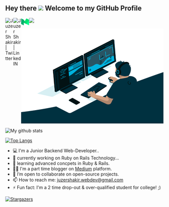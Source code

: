 ## Hey there <img src="https://media.giphy.com/media/hvRJCLFzcasrR4ia7z/giphy.gif" width="25px"> Welcome to my GitHub Profile

<a href="https://twitter.com/juzer_shakir">
  <img align="left" alt="Juzer Shakir | Twitter" width="25px" src="https://raw.githubusercontent.com/peterthehan/peterthehan/master/assets/twitter.svg" />
</a>

<a href="https://www.linkedin.com/in/juzershakir/">
  <img align="left" alt="Juzer Shakir | LinkedIN" width="25px" src="https://raw.githubusercontent.com/peterthehan/peterthehan/master/assets/linkedin.svg" />
</a>

<a href="https://juzer-shakir.medium.com/">
  <img align="left" alt="Juzer Shakir | Medium" width="25px" src="https://github.com/JuzerShakir/JuzerShakir/blob/main//medium_logo.png" />
</a>

![](https://visitor-badge.glitch.me/badge?page_id=juzershakir.juzershakir)

<img align="center" src="https://github.com/JuzerShakir/JuzerShakir/blob/main/github_header.gif" height = 300 width = 450/>

![My github stats](https://github-readme-stats.vercel.app/api?username=JuzerShakir&count_private=true&show_icons=true&theme=github_dark&hide_border=1&cache_seconds=1800&include_all_commits=1&custom_title=GitHub-Status)

[![Top Langs](https://github-readme-stats.vercel.app/api/top-langs/?username=JuzerShakir)](https://github.com/JuzerShakir/github-readme-stats)

<!--
- 💬 Ask me about ...
- 😄 Pronouns: ...
[![Dev.to](https://github-readme-stats.vercel.app/api/pin/?username=thepracticaldev&repo=dev.to)](https://github.com/thepracticaldev/dev.to)

-->

- 💻 I'm a Junior Backend Web-Developer..
- 🔭 currently working on Ruby on Rails Technology...
- 🌱 learning advanced concpets in Ruby & Rails.
- ✍🏻 I'm a part time blogger on [Medium](https://juzer-shakir.medium.com/) platform.
- 👯 I’m open to collaborate on open-source projects.
- 📫 How to reach me: [juzershakir.webdev@gmail.com](mailto:juzershakir.webdev@gmail.com)
- ⚡ Fun fact: I'm a 2 time drop-out & over-qualified student for college! ;)

[![Stargazers](https://github.com/JuzerShakir/JuzerShakir/stargazers)](https://github.com/JuzerShakir/JuzerShakir/stargazers)
